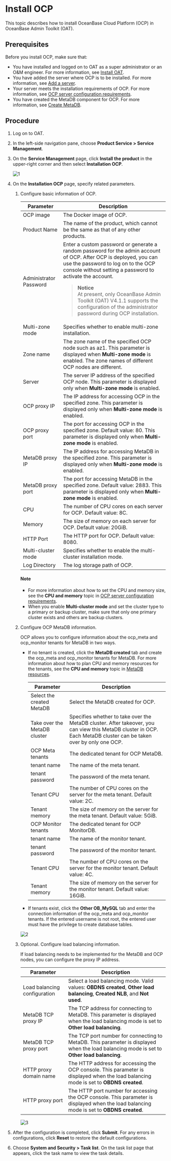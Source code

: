 # Install OCP

This topic describes how to install OceanBase Cloud Platform (OCP) in OceanBase Admin Toolkit (OAT).

## Prerequisites

Before you install OCP, make sure that:

* You have installed and logged on to OAT as a super administrator or an O&M engineer. For more information, see [Install OAT](https://www.oceanbase.com/docs/enterprise-oat-doc-cn-10000000001092535).
* You have added the server where OCP is to be installed. For more information, see [Add a server](../../../200.prepare-the-deployment-environment/200.standardized-host.md).
* Your server meets the installation requirements of OCP. For more information, see [OCP server configuration requirements](../../100.planning-resources/100.planning-resources-of-single-node/400.prepare-host-single-node.md).
* You have created the MetaDB component for OCP. For more information, see [Create MetaDB](../100.deploying-a-single-point-of-ocp/200.install-metadb-single-point.md).

## Procedure

1. Log on to OAT.

2. In the left-side navigation pane, choose **Product Service > Service Management**.

3. On the **Service Management** page, click **Install the product** in the upper-right corner and then select **Installation OCP**.

   ![1](https://obbusiness-private.oss-cn-shanghai.aliyuncs.com/doc/img/ocp/401/%E5%AE%89%E8%A3%85ocp2.png)

4. On the **Installation OCP** page, specify related parameters.

   1. Configure basic information of OCP.

      | Parameter | Description |
      |--------|---------|
      | OCP image | The Docker image of OCP.  |
      | Product Name | The name of the product, which cannot be the same as that of any other products.  |
      |   Administrator Password  |    Enter a custom password or generate a random password for the admin account of OCP. After OCP is deployed, you can use the password to log on to the OCP console without setting a password to activate the account.   <blockquote>**Notice**</br>At present, only OceanBase Admin Toolkit (OAT) V4.1.1 supports the configuration of the administrator password during OCP installation.</blockquote>      |
      | Multi-zone mode | Specifies whether to enable multi-zone installation.  |
      | Zone name | The zone name of the specified OCP node such as az1. This parameter is displayed when **Multi-zone mode** is enabled. The zone names of different OCP nodes are different.  |
      | Server | The server IP address of the specified OCP node. This parameter is displayed only when **Multi-zone mode** is enabled.  |
      | OCP proxy IP | The IP address for accessing OCP in the specified zone. This parameter is displayed only when **Multi-zone mode** is enabled. |
      | OCP proxy port | The port for accessing OCP in the specified zone. Default value: 80. This parameter is displayed only when **Multi-zone mode** is enabled.  |
      | MetaDB proxy IP | The IP address for accessing MetaDB in the specified zone. This parameter is displayed only when **Multi-zone mode** is enabled.  |
      | MetaDB proxy port | The port for accessing MetaDB in the specified zone. Default value: 2883. This parameter is displayed only when **Multi-zone mode** is enabled.  |
      | CPU | The number of CPU cores on each server for OCP. Default value: 8C.  |
      | Memory | The size of memory on each server for OCP. Default value: 20GiB.  |
      | HTTP Port | The HTTP port for OCP. Default value: 8080.  |
      | Multi-cluster mode | Specifies whether to enable the multi-cluster installation mode.  |
      | Log Directory | The log storage path of OCP.  |

      <main id="notice" type='explain'>
      <h4>Note</h4>
      <ul>
      <li>For more information about how to set the CPU and memory size, see the <strong>CPU and memory</strong> topic in <a href="../../100.planning-resources/100.planning-resources-of-single-node/100.ocp-server-specifications-single-node.md">OCP server configuration requirements</a>.</li>
      <li>When you enable <strong>Multi-cluster mode</strong> and set the cluster type to a primary or backup cluster, make sure that only one primary cluster exists and others are backup clusters.</li>
      </ul>
      </main>

   2. Configure OCP MetaDB information.

      OCP allows you to configure information about the ocp_meta and ocp_monitor tenants for MetaDB in two ways.

      * If no tenant is created, click the **MetaDB created** tab and create the ocp_meta and ocp_monitor tenants for MetaDB. For more information about how to plan CPU and memory resources for the tenants, see the **CPU and memory** topic in [MetaDB resources](../../100.planning-resources/100.planning-resources-of-single-node/200.metadb-resources-single-node.md).

         | Parameter | Description |
         |--------|---------|
         | Select the created MetaDB | Select the MetaDB created for OCP.  |
         | Take over the MetaDB cluster | Specifies whether to take over the MetaDB cluster. After takeover, you can view this MetaDB cluster in OCP. Each MetaDB cluster can be taken over by only one OCP.  |
         | OCP Meta tenants | The dedicated tenant for OCP MetaDB.  |
         | tenant name | The name of the meta tenant.  |
         | tenant password | The password of the meta tenant.  |
         | Tenant CPU | The number of CPU cores on the server for the meta tenant. Default value: 2C.  |
         | Tenant memory | The size of memory on the server for the meta tenant. Default value: 5GiB.  |
         | OCP Monitor tenants | The dedicated tenant for OCP MonitorDB.  |
         | tenant name | The name of the monitor tenant.  |
         | tenant password | The password of the monitor tenant.  |
         | Tenant CPU | The number of CPU cores on the server for the monitor tenant. Default value: 4C.  |
         | Tenant memory | The size of memory on the server for the monitor tenant. Default value: 16GiB.  |

      * If tenants exist, click the **Other OB_MySQL** tab and enter the connection information of the ocp_meta and ocp_monitor tenants. If the entered username is not root, the entered user must have the privilege to create database tables.

      ![2](https://obbusiness-private.oss-cn-shanghai.aliyuncs.com/doc/img/ocp/401/%E5%AE%89%E8%A3%85ocp-metadb%E9%85%8D%E7%BD%AE2.png)

   3. Optional. Configure load balancing information.

      If load balancing needs to be implemented for the MetaDB and OCP nodes, you can configure the proxy IP address.

      | Parameter | Description |
      |--------|---------|
      | Load balancing configuration | Select a load balancing mode. Valid values: **OBDNS created**, **Other load balancing**, **Created NLB**, and **Not used**.  |
      | MetaDB TCP proxy IP | The TCP address for connecting to MetaDB. This parameter is displayed when the load balancing mode is set to **Other load balancing**.  |
      | MetaDB TCP proxy port | The TCP port number for connecting to MetaDB. This parameter is displayed when the load balancing mode is set to **Other load balancing**.  |
      | HTTP proxy domain name | The HTTP address for accessing the OCP console. This parameter is displayed when the load balancing mode is set to **OBDNS created**.  |
      | HTTP proxy port | The HTTP port number for accessing the OCP console. This parameter is displayed when the load balancing mode is set to **OBDNS created**.  |

      ![3](https://obbusiness-private.oss-cn-shanghai.aliyuncs.com/doc/img/ocp/401/%E5%AE%89%E8%A3%85ocp-%E8%B4%9F%E8%BD%BD%E5%9D%87%E8%A1%A1%E9%85%8D%E7%BD%AE2.png)

5. After the configuration is completed, click **Submit**. For any errors in configurations, click **Reset** to restore the default configurations.

6. Choose **System and Security > Task list**. On the task list page that appears, click the task name to view the task details.
